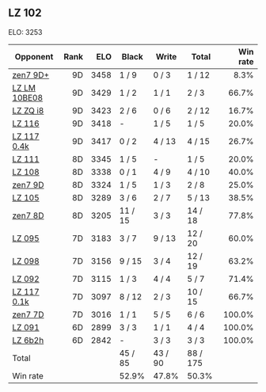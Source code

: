 ## LZ 102 ##

ELO: 3253

Opponent | Rank | ELO | Black | Write | Total | Win rate
---------|-----:|----:|-------|-------|-------|-------:
[zen7 9D+](zen7%209D+.md) | 9D | 3458 | 1 / 9 | 0 / 3 | 1 / 12 | 8.3%
[LZ LM 10BE08](LZ%20LM%2010BE08.md) | 9D | 3429 | 1 / 2 | 1 / 1 | 2 / 3 | 66.7%
[LZ ZQ i8](LZ%20ZQ%20i8.md) | 9D | 3423 | 2 / 6 | 0 / 6 | 2 / 12 | 16.7%
[LZ 116](LZ%20116.md) | 9D | 3418 | - | 1 / 5 | 1 / 5 | 20.0%
[LZ 117 0.4k](LZ%20117%200.4k.md) | 9D | 3417 | 0 / 2 | 4 / 13 | 4 / 15 | 26.7%
[LZ 111](LZ%20111.md) | 8D | 3345 | 1 / 5 | - | 1 / 5 | 20.0%
[LZ 108](LZ%20108.md) | 8D | 3338 | 0 / 1 | 4 / 9 | 4 / 10 | 40.0%
[zen7 9D](zen7%209D.md) | 8D | 3324 | 1 / 5 | 1 / 3 | 2 / 8 | 25.0%
[LZ 105](LZ%20105.md) | 8D | 3289 | 3 / 6 | 2 / 7 | 5 / 13 | 38.5%
[zen7 8D](zen7%208D.md) | 8D | 3205 | 11 / 15 | 3 / 3 | 14 / 18 | 77.8%
[LZ 095](LZ%20095.md) | 7D | 3183 | 3 / 7 | 9 / 13 | 12 / 20 | 60.0%
[LZ 098](LZ%20098.md) | 7D | 3156 | 9 / 15 | 3 / 4 | 12 / 19 | 63.2%
[LZ 092](LZ%20092.md) | 7D | 3115 | 1 / 3 | 4 / 4 | 5 / 7 | 71.4%
[LZ 117 0.1k](LZ%20117%200.1k.md) | 7D | 3097 | 8 / 12 | 2 / 3 | 10 / 15 | 66.7%
[zen7 7D](zen7%207D.md) | 7D | 3016 | 1 / 1 | 5 / 5 | 6 / 6 | 100.0%
[LZ 091](LZ%20091.md) | 6D | 2899 | 3 / 3 | 1 / 1 | 4 / 4 | 100.0%
[LZ 6b2h](LZ%206b2h.md) | 6D | 2842 | - | 3 / 3 | 3 / 3 | 100.0%
Total | | | 45 / 85 | 43 / 90 | 88 / 175 | 
Win rate| | | 52.9% | 47.8% | 50.3% | 
